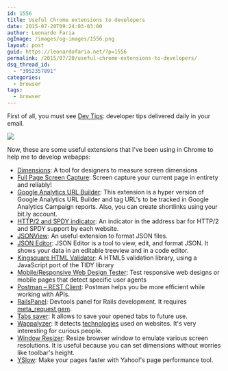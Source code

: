 ```yaml
---
id: 1556
title: Useful Chrome extensions to developers
date: 2015-07-20T09:24:03-03:00
author: Leonardo Faria
ogImage: /images/og-images/1556.png
layout: post
guid: https://leonardofaria.net/?p=1556
permalink: /2015/07/20/useful-chrome-extensions-to-developers/
dsq_thread_id:
  - "3952357891"
categories:
  - browser
tags:
  - browser
---
```

First of all, you must see [Dev Tips](https://umaar.com/dev-tips/): developer tips delivered daily in your email.

[![](https://umaar.com/assets/images/dev-tips/quick-edit-element.gif)](https://umaar.com/dev-tips/17-quick-edit-element/)

Now, these are some useful extensions that I've been using in Chrome to help me to develop webapps:  
<!--more-->

* [Dimensions](https://chrome.google.com/webstore/detail/dimensions/baocaagndhipibgklemoalmkljaimfdj): A tool for designers to measure screen dimensions
* [Full Page Screen Capture](https://chrome.google.com/webstore/detail/full-page-screen-capture/fdpohaocaechififmbbbbbknoalclacl): Screen capture your current page in entirety and reliably!
* [Google Analytics URL Builder](https://chrome.google.com/webstore/detail/google-analytics-url-buil/gaidpiakchgkapdgbnoglpnbccdepnpk): This extension is a hyper version of Google Analytics URL Builder and tag URL's to be tracked in Google Analytics Campaign reports. Also, you can create shortlinks using your bit.ly account.
* [HTTP/2 and SPDY indicator](https://chrome.google.com/webstore/detail/http2-and-spdy-indicator/mpbpobfflnpcgagjijhmgnchggcjblin): An indicator in the address bar for HTTP/2 and SPDY support by each website.
* [JSONView](https://chrome.google.com/webstore/detail/jsonview/chklaanhfefbnpoihckbnefhakgolnmc): An useful extension to format JSON files.
* [JSON Editor](https://chrome.google.com/webstore/detail/json-editor/lhkmoheomjbkfloacpgllgjcamhihfaj): JSON Editor is a tool to view, edit, and format JSON. It shows your data in an editable treeview and in a code editor.
* [Kingsquare HTML Validator](https://chrome.google.com/webstore/detail/kingsquare-html-validator/anjdemaoejlpgmnmkijdemoiebcddhkc): A HTML5 validation library, using a JavaScript port of the TIDY library
* [Mobile/Responsive Web Design Tester](https://chrome.google.com/webstore/detail/mobileresponsive-web-desi/elmekokodcohlommfikpmojheggnbelo): Test responsive web designs or mobile pages that detect specific user agents
* [Postman – REST Client](https://chrome.google.com/webstore/detail/postman-rest-client/fdmmgilgnpjigdojojpjoooidkmcomcm): Postman helps you be more efficient while working with APIs.
* [RailsPanel](https://chrome.google.com/webstore/detail/railspanel/gjpfobpafnhjhbajcjgccbbdofdckggg): Devtools panel for Rails development. It requires [meta_request gem](https://github.com/dejan/rails_panel/tree/master/meta_request).
* [Tabs saver](https://chrome.google.com/webstore/detail/tabs-saver/kmabfaomlcjlnplkoflgenkmmpilmead): It allows to save your opened tabs to future use.
* [Wappalyzer](https://chrome.google.com/webstore/detail/wappalyzer/gppongmhjkpfnbhagpmjfkannfbllamg): It detects [technologies](https://wappalyzer.com/applications) used on websites. It's very interesting for curious people.
* [Window Resizer](https://chrome.google.com/webstore/detail/window-resizer/kkelicaakdanhinjdeammmilcgefonfh): Resize browser window to emulate various screen resolutions. It is useful because you can set dimensions without worries like toolbar's height.
* [YSlow](http://yslow.org/): Make your pages faster with Yahoo!'s page performance tool.
